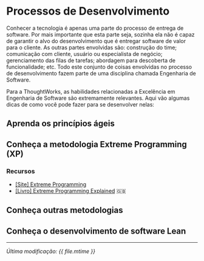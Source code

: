 # Processos de Desenvolvimento

Conhecer a tecnologia é apenas uma parte do processo de entrega de software.
Por mais importante que esta parte seja, sozinha ela não é capaz de garantir
o alvo do desenvolvimento que é entregar software de valor para o cliente. As
outras partes envolvidas são: construção do time; comunicação com cliente,
usuário ou especialista de negócio; gerenciamento das filas de tarefas;
abordagem para descoberta de funcionalidade; etc. Todo este conjunto de coisas
envolvidas no processo de desenvolvimento fazem parte de uma disciplina chamada
Engenharia de Software.

Para a ThoughtWorks, as habilidades relacionadas a Excelência em Engenharia de
Software são extremamente relevantes. Aqui vão algumas dicas de como você pode
fazer para se desenvolver nelas:

<!-- toc -->

## Aprenda os princípios ágeis

## Conheça a metodologia Extreme Programming (XP)

### Recursos

* [[Site] Extreme Programming](http://www.desenvolvimentoagil.com.br/xp/)
* [[Livro] Extreme Programming Explained](https://www.amazon.com/Extreme-Programming-Explained-Embrace-Change/dp/0321278658)
  :uk:

## Conheça outras metodologias

## Conheça o desenvolvimento de software Lean

___

*Última modificação: {{ file.mtime }}*
